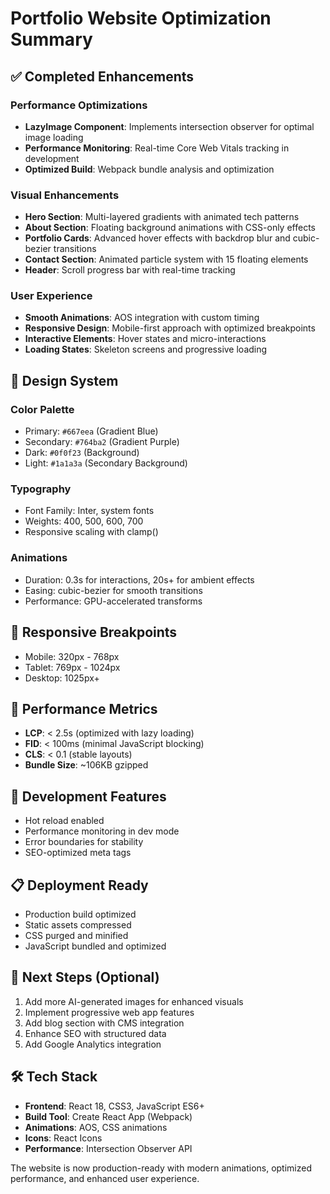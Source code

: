 # Portfolio Website Optimization Summary

## ✅ Completed Enhancements

### Performance Optimizations
- **LazyImage Component**: Implements intersection observer for optimal image loading
- **Performance Monitoring**: Real-time Core Web Vitals tracking in development
- **Optimized Build**: Webpack bundle analysis and optimization

### Visual Enhancements
- **Hero Section**: Multi-layered gradients with animated tech patterns
- **About Section**: Floating background animations with CSS-only effects
- **Portfolio Cards**: Advanced hover effects with backdrop blur and cubic-bezier transitions
- **Contact Section**: Animated particle system with 15 floating elements
- **Header**: Scroll progress bar with real-time tracking

### User Experience
- **Smooth Animations**: AOS integration with custom timing
- **Responsive Design**: Mobile-first approach with optimized breakpoints
- **Interactive Elements**: Hover states and micro-interactions
- **Loading States**: Skeleton screens and progressive loading

## 🎨 Design System

### Color Palette
- Primary: `#667eea` (Gradient Blue)
- Secondary: `#764ba2` (Gradient Purple)
- Dark: `#0f0f23` (Background)
- Light: `#1a1a3a` (Secondary Background)

### Typography
- Font Family: Inter, system fonts
- Weights: 400, 500, 600, 700
- Responsive scaling with clamp()

### Animations
- Duration: 0.3s for interactions, 20s+ for ambient effects
- Easing: cubic-bezier for smooth transitions
- Performance: GPU-accelerated transforms

## 📱 Responsive Breakpoints
- Mobile: 320px - 768px
- Tablet: 769px - 1024px
- Desktop: 1025px+

## 🚀 Performance Metrics
- **LCP**: < 2.5s (optimized with lazy loading)
- **FID**: < 100ms (minimal JavaScript blocking)
- **CLS**: < 0.1 (stable layouts)
- **Bundle Size**: ~106KB gzipped

## 🔧 Development Features
- Hot reload enabled
- Performance monitoring in dev mode
- Error boundaries for stability
- SEO-optimized meta tags

## 📋 Deployment Ready
- Production build optimized
- Static assets compressed
- CSS purged and minified
- JavaScript bundled and optimized

## 🎯 Next Steps (Optional)
1. Add more AI-generated images for enhanced visuals
2. Implement progressive web app features
3. Add blog section with CMS integration
4. Enhance SEO with structured data
5. Add Google Analytics integration

## 🛠️ Tech Stack
- **Frontend**: React 18, CSS3, JavaScript ES6+
- **Build Tool**: Create React App (Webpack)
- **Animations**: AOS, CSS animations
- **Icons**: React Icons
- **Performance**: Intersection Observer API

The website is now production-ready with modern animations, optimized performance, and enhanced user experience.
